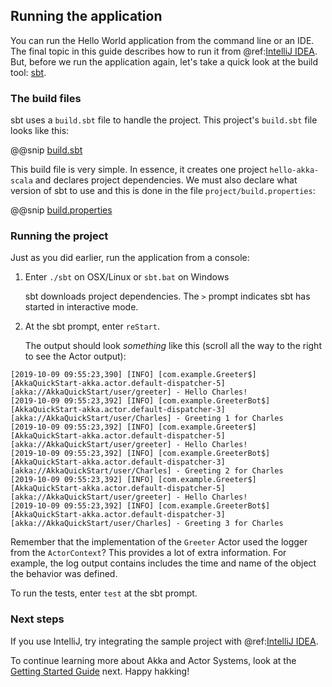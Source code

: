 ## Running the application
 
You can run the Hello World application from the command line or an IDE. The final topic in this guide describes how to run it from @ref:[IntelliJ IDEA](intellij-idea.md). But, before we run the application again, let's take a quick look at the build tool: [sbt](http://www.scala-sbt.org). 
 
### The build files

sbt uses a `build.sbt` file to handle the project. This project's `build.sbt` file looks like this:
 
@@snip [build.sbt]($g8root$/build.sbt)
 
This build file is very simple. In essence, it creates one project `hello-akka-scala` and declares project dependencies. We must also declare what version of sbt to use and this is done in the file `project/build.properties`:
 
@@snip [build.properties]($g8root$/project/build.properties)
 
### Running the project

Just as you did earlier, run the application from a console:

1. Enter `./sbt` on OSX/Linux or `sbt.bat` on Windows 

   sbt downloads project dependencies. The `>` prompt indicates sbt has started in interactive mode.

1. At the sbt prompt, enter `reStart`.
   
   The output should look _something_ like this (scroll all the way to the right to see the Actor output):

```
[2019-10-09 09:55:23,390] [INFO] [com.example.Greeter$] [AkkaQuickStart-akka.actor.default-dispatcher-5]
[akka://AkkaQuickStart/user/greeter] - Hello Charles!
[2019-10-09 09:55:23,392] [INFO] [com.example.GreeterBot$] [AkkaQuickStart-akka.actor.default-dispatcher-3]
[akka://AkkaQuickStart/user/Charles] - Greeting 1 for Charles
[2019-10-09 09:55:23,392] [INFO] [com.example.Greeter$] [AkkaQuickStart-akka.actor.default-dispatcher-5]
[akka://AkkaQuickStart/user/greeter] - Hello Charles!
[2019-10-09 09:55:23,392] [INFO] [com.example.GreeterBot$] [AkkaQuickStart-akka.actor.default-dispatcher-3]
[akka://AkkaQuickStart/user/Charles] - Greeting 2 for Charles
[2019-10-09 09:55:23,392] [INFO] [com.example.Greeter$] [AkkaQuickStart-akka.actor.default-dispatcher-5]
[akka://AkkaQuickStart/user/greeter] - Hello Charles!
[2019-10-09 09:55:23,392] [INFO] [com.example.GreeterBot$] [AkkaQuickStart-akka.actor.default-dispatcher-3]
[akka://AkkaQuickStart/user/Charles] - Greeting 3 for Charles

```
 
Remember that the implementation of the `Greeter` Actor used the logger from the `ActorContext`? 
This provides a lot of extra information. For example, the log output contains includes the time and name of the object the behavior was defined. 
 
To run the tests, enter `test` at the sbt prompt.
 
### Next steps

If you use IntelliJ, try integrating the sample project with @ref:[IntelliJ IDEA](intellij-idea.md).

To continue learning more about Akka and Actor Systems, look at the [Getting Started Guide](http://doc.akka.io/docs/akka/current/scala/guide/introduction.html) next. Happy hakking!
